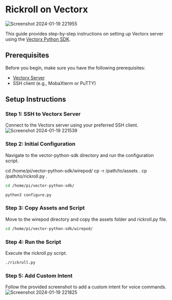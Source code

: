 # Rickroll on Vectorx 
![Screenshot 2024-01-19 221955](https://github.com/oviahsanhabib/vector/assets/104899177/47c46ef9-7969-4a2b-b46e-d601d7c7644a)

This guide provides step-by-step instructions on setting up Vectorx server using the [Vectorx Python SDK](https://github.com/fforchino/vectorx).

## Prerequisites

Before you begin, make sure you have the following prerequisites:

- [Vectorx Server](https://github.com/fforchino/vectorx)
- SSH client (e.g., MobaXterm or PuTTY)

## Setup Instructions

### Step 1: SSH to Vectorx Server

Connect to the Vectorx server using your preferred SSH client.
![Screenshot 2024-01-19 221539](https://github.com/oviahsanhabib/vector/assets/104899177/d2a5265d-e05c-467f-b8bf-f6e013b38b93)

### Step 2: Initial Configuration
Navigate to the vector-python-sdk directory and run the configuration script.

cd /home/pi/vector-python-sdk/wirepod/
cp -r /path/to/assets .
cp /path/to/rickroll.py .

```bash
cd /home/pi/vector-python-sdk/
```
```bash
python3 configure.py
```
### Step 3: Copy Assets and Script
Move to the wirepod directory and copy the assets folder and rickroll.py file.

```bash
cd /home/pi/vector-python-sdk/wirepod/
```
### Step 4: Run the Script
Execute the rickroll.py script.

```bash
./rickroll.py
```
### Step 5: Add Custom Intent
Follow the provided screenshot to add a custom intent for voice commands.
![Screenshot 2024-01-19 221825](https://github.com/oviahsanhabib/vector/assets/104899177/520e219e-29e0-4846-a77a-a3961a3ea3dc)

